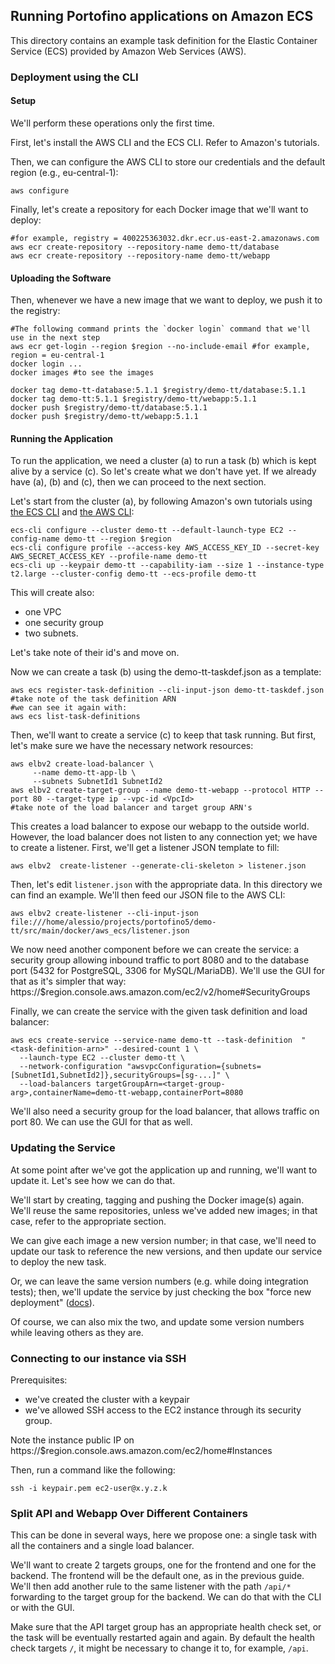 ## Running Portofino applications on Amazon ECS 

This directory contains an example task definition for the Elastic Container Service (ECS) provided by Amazon Web Services (AWS).

### Deployment using the CLI

#### Setup

We'll perform these operations only the first time.

First, let's install the AWS CLI and the ECS CLI. Refer to Amazon's tutorials.

Then, we can configure the AWS CLI to store our credentials and the default region (e.g., eu-central-1):

```
aws configure
```

Finally, let's create a repository for each Docker image that we'll want to deploy:

```
#for example, registry = 400225363032.dkr.ecr.us-east-2.amazonaws.com
aws ecr create-repository --repository-name demo-tt/database
aws ecr create-repository --repository-name demo-tt/webapp
```

#### Uploading the Software

Then, whenever we have a new image that we want to deploy, we push it to the registry:

```
#The following command prints the `docker login` command that we'll use in the next step
aws ecr get-login --region $region --no-include-email #for example, region = eu-central-1
docker login ...
docker images #to see the images

docker tag demo-tt-database:5.1.1 $registry/demo-tt/database:5.1.1
docker tag demo-tt:5.1.1 $registry/demo-tt/webapp:5.1.1
docker push $registry/demo-tt/database:5.1.1
docker push $registry/demo-tt/webapp:5.1.1
```

#### Running the Application

To run the application, we need a cluster (a) to run a task (b) which is kept alive by a service (c). So let's create
what we don't have yet. If we already have (a), (b) and (c), then we can proceed to the next section.

Let's start from the cluster (a), by following Amazon's own tutorials using
[the ECS CLI](https://docs.aws.amazon.com/AmazonECS/latest/developerguide/ecs-cli-tutorial-ec2.html) and
[the AWS CLI](https://docs.aws.amazon.com/AmazonECS/latest/developerguide/ECS_AWSCLI_EC2.html):

```
ecs-cli configure --cluster demo-tt --default-launch-type EC2 --config-name demo-tt --region $region
ecs-cli configure profile --access-key AWS_ACCESS_KEY_ID --secret-key AWS_SECRET_ACCESS_KEY --profile-name demo-tt
ecs-cli up --keypair demo-tt --capability-iam --size 1 --instance-type t2.large --cluster-config demo-tt --ecs-profile demo-tt
```

This will create also:
 - one VPC
 - one security group
 - two subnets.
 
Let's take note of their id's and move on.

Now we can create a task (b) using the demo-tt-taskdef.json as a template:

```
aws ecs register-task-definition --cli-input-json demo-tt-taskdef.json
#take note of the task definition ARN
#we can see it again with:
aws ecs list-task-definitions
```

Then, we'll want to create a service (c) to keep that task running. But first, let's make sure we have the necessary
network resources:

```
aws elbv2 create-load-balancer \
     --name demo-tt-app-lb \
     --subnets SubnetId1 SubnetId2
aws elbv2 create-target-group --name demo-tt-webapp --protocol HTTP --port 80 --target-type ip --vpc-id <VpcId>
#take note of the load balancer and target group ARN's
```

This creates a load balancer to expose our webapp to the outside world. However, the load balancer does not listen to
any connection yet; we have to create a listener. First, we'll get a listener JSON template to fill:

```
aws elbv2  create-listener --generate-cli-skeleton > listener.json
```

Then, let's edit `listener.json` with the appropriate data. In this directory we can find an example. We'll then feed
our JSON file to the AWS CLI:

```
aws elbv2 create-listener --cli-input-json file:///home/alessio/projects/portofino5/demo-tt/src/main/docker/aws_ecs/listener.json
```

We now need another component before we can create the service: a security group allowing inbound traffic to port 8080
and to the database port (5432 for PostgreSQL, 3306 for MySQL/MariaDB). We'll use the GUI for that as it's simpler that
way: https://$region.console.aws.amazon.com/ec2/v2/home#SecurityGroups

Finally, we can create the service with the given task definition and load balancer:

```
aws ecs create-service --service-name demo-tt --task-definition  "<task-definition-arn>" --desired-count 1 \
  --launch-type EC2 --cluster demo-tt \
  --network-configuration "awsvpcConfiguration={subnets=[SubnetId1,SubnetId2]},securityGroups=[sg-...]" \
  --load-balancers targetGroupArn=<target-group-arg>,containerName=demo-tt-webapp,containerPort=8080
```

We'll also need a security group for the load balancer, that allows traffic on port 80. We can use the GUI for that as
well.

### Updating the Service

At some point after we've got the application up and running, we'll want to update it. Let's see how we can do that. 

We'll start by creating, tagging and pushing the Docker image(s) again. We'll reuse the same repositories, unless we've
added new images; in that case, refer to the appropriate section.

We can give each image a new version number; in that case, we'll need to update our task to reference the new versions,
and then update our service to deploy the new task.

Or, we can leave the same version numbers (e.g. while doing integration tests); then, we'll update the service by just
checking the box "force new deployment"
([docs](https://docs.aws.amazon.com/AmazonECS/latest/developerguide/update-service.html)).

Of course, we can also mix the two, and update some version numbers while leaving others as they are.

### Connecting to our instance via SSH

Prerequisites:
 - we've created the cluster with a keypair
 - we've allowed SSH access to the EC2 instance through its security group.  

Note the instance public IP on https://$region.console.aws.amazon.com/ec2/home#Instances

Then, run a command like the following:
```
ssh -i keypair.pem ec2-user@x.y.z.k
```

### Split API and Webapp Over Different Containers

This can be done in several ways, here we propose one: a single task with all the containers and a single load balancer.

We'll want to create 2 targets groups, one for the frontend and one for the backend. The frontend will be the default
one, as in the previous guide. We'll then add another rule to the same listener with the path `/api/*` forwarding to
the target group for the backend. We can do that with the CLI or with the GUI.

Make sure that the API target group has an appropriate health check set, or the task will be eventually restarted again
and again. By default the health check targets `/`, it might be necessary to change it to, for example, `/api`. 
